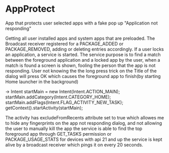 # AppProtect
App that protects user selected apps with a fake pop up "Application not responding"

Getting all user installed apps and system apps that are preloaded.
The Broadcast receiver registered for a PACKAGE_ADDED or PACKAGE_REMOVED, adding or deleting entries accordingly.
If a user locks an application, a service is started. The service purpose is to find a match between the foreground application and a locked app by the user, when a match is found a screen is shown, fooling the person that the app is not responding. User not knowing the the long press trick on the Title of the dialog will press OK which causes the foreground app to finish(by starting Home launcher in the background)


->    Intent startMain = new Intent(Intent.ACTION_MAIN);
      startMain.addCategory(Intent.CATEGORY_HOME);
      startMain.addFlags(Intent.FLAG_ACTIVITY_NEW_TASK);
      getContext().startActivity(startMain);


The activity has excludeFromRecents attribute set to true which allowes me to hide any fingerprints on the app not responding dialog, and not allowing the user to manually kill the app the service is able to find the top foreground app through GET_TASKS  permission or PACKAGE_USAGE_STATS for devices with api 21 and up the service is kept alive by a broadcast receiver which pings it on every 20 seconds. 
